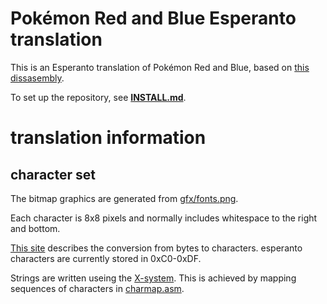 # Pokémon Red and Blue Esperanto translation

This is an Esperanto translation of Pokémon Red and Blue,
based on [this dissasembly](https://github.com/pret/pokered).

<!-- TODO: updata this when more stable
It builds the following roms:

* Pokemon Red (UE) [S][!].gb  `md5: 3d45c1ee9abd5738df46d2bdda8b57dc`
* Pokemon Blue (UE) [S][!].gb `md5: 50927e843568814f7ed45ec4f944bd8b`

-->
To set up the repository, see [**INSTALL.md**](INSTALL.md).

# translation information

## character set

The bitmap graphics are generated from [gfx/fonts.png](gfx/fonts.png).

Each character is 8x8 pixels and normally includes whitespace to the right and
bottom.

[This site](https://bulbapedia.bulbagarden.net/wiki/Character_encoding_in_Generation_I)
describes the conversion from bytes to characters. esperanto characters are
currently stored in 0xC0-0xDF.

Strings are written useing the
[X-system](https://en.wikipedia.org/wiki/Esperanto_orthography#X-system).
This is achieved by mapping sequences of characters in [charmap.asm](charmap.asm).
